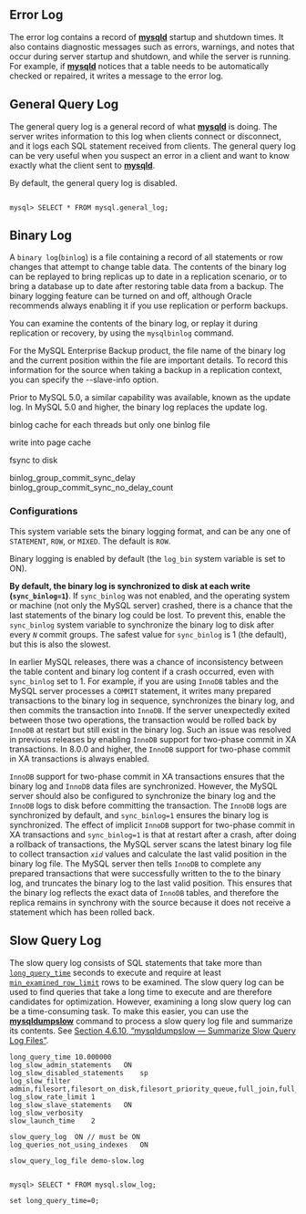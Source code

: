 ## Error Log

The error log contains a record of [**mysqld**](https://dev.mysql.com/doc/refman/8.0/en/mysqld.html) startup and shutdown times. It also contains diagnostic messages such as errors, warnings, and notes that occur during server startup and shutdown, and while the server is running. For example, if [**mysqld**](https://dev.mysql.com/doc/refman/8.0/en/mysqld.html) notices that a table needs to be automatically checked or repaired, it writes a message to the error log.




## General Query Log

The general query log is a general record of what [**mysqld**](https://dev.mysql.com/doc/refman/8.0/en/mysqld.html) is doing. The server writes information to this log when clients connect or disconnect, and it logs each SQL statement received from clients. The general query log can be very useful when you suspect an error in a client and want to know exactly what the client sent to [**mysqld**](https://dev.mysql.com/doc/refman/8.0/en/mysqld.html).

By default, the general query log is disabled. 

```mysql

mysql> SELECT * FROM mysql.general_log;
```



## Binary Log


A `binary log`(`binlog`) is a file containing a record of all statements or row changes that attempt to change table data. The contents of the binary log can be replayed to bring replicas up to date in a replication scenario, or to bring a database up to date after restoring table data from a backup. The binary logging feature can be turned on and off, although Oracle recommends always enabling it if you use replication or perform backups.

You can examine the contents of the binary log, or replay it during replication or recovery, by using the `mysqlbinlog` command. 

For the MySQL Enterprise Backup product, the file name of the binary log and the current position within the file are important details. To record this information for the source when taking a backup in a replication context, you can specify the --slave-info option.

Prior to MySQL 5.0, a similar capability was available, known as the update log. In MySQL 5.0 and higher, the binary log replaces the update log.

binlog cache for each threads but only one binlog file 

write into page cache

fsync to disk

binlog_group_commit_sync_delay
binlog_group_commit_sync_no_delay_count


### Configurations
This system variable sets the binary logging format, and can be any one of `STATEMENT`, `ROW`, or `MIXED`. The default is `ROW`. 

Binary logging is enabled by default (the `log_bin` system variable is set to ON).

**By default, the binary log is synchronized to disk at each write (`sync_binlog=1`)**. 
If `sync_binlog` was not enabled, and the operating system or machine (not only the MySQL server) crashed, there is a chance that the last statements of the binary log could be lost. 
To prevent this, enable the `sync_binlog` system variable to synchronize the binary log to disk after every *`N`* commit groups. The safest value for `sync_binlog` is 1 (the default), but this is also the slowest.


In earlier MySQL releases, there was a chance of inconsistency between the table content and binary log content if a crash occurred, even with `sync_binlog` set to 1. For example, if you are using `InnoDB` tables and the MySQL server processes a `COMMIT` statement, it writes many prepared transactions to the binary log in sequence, synchronizes the binary log, and then commits the transaction into `InnoDB`. If the server unexpectedly exited between those two operations, the transaction would be rolled back by `InnoDB` at restart but still exist in the binary log. Such an issue was resolved in previous releases by enabling `InnoDB` support for two-phase commit in XA transactions. In 8.0.0 and higher, the `InnoDB` support for two-phase commit in XA transactions is always enabled.

`InnoDB` support for two-phase commit in XA transactions ensures that the binary log and `InnoDB` data files are synchronized. However, the MySQL server should also be configured to synchronize the binary log and the `InnoDB` logs to disk before committing the transaction. The `InnoDB` logs are synchronized by default, and `sync_binlog=1` ensures the binary log is synchronized. The effect of implicit `InnoDB` support for two-phase commit in XA transactions and `sync_binlog=1` is that at restart after a crash, after doing a rollback of transactions, the MySQL server scans the latest binary log file to collect transaction *`xid`* values and calculate the last valid position in the binary log file. The MySQL server then tells `InnoDB` to complete any prepared transactions that were successfully written to the to the binary log, and truncates the binary log to the last valid position. This ensures that the binary log reflects the exact data of `InnoDB` tables, and therefore the replica remains in synchrony with the source because it does not receive a statement which has been rolled back.


## Slow Query Log

The slow query log consists of SQL statements that take more than [`long_query_time`](https://dev.mysql.com/doc/refman/8.0/en/server-system-variables.html#sysvar_long_query_time) seconds to execute and require at least [`min_examined_row_limit`](https://dev.mysql.com/doc/refman/8.0/en/server-system-variables.html#sysvar_min_examined_row_limit) rows to be examined. The slow query log can be used to find queries that take a long time to execute and are therefore candidates for optimization. However, examining a long slow query log can be a time-consuming task. To make this easier, you can use the [**mysqldumpslow**](https://dev.mysql.com/doc/refman/8.0/en/mysqldumpslow.html) command to process a slow query log file and summarize its contents. See [Section 4.6.10, “mysqldumpslow — Summarize Slow Query Log Files”](https://dev.mysql.com/doc/refman/8.0/en/mysqldumpslow.html).



```
long_query_time	10.000000
log_slow_admin_statements	ON
log_slow_disabled_statements	sp
log_slow_filter	admin,filesort,filesort_on_disk,filesort_priority_queue,full_join,full_scan,query_cache,query_cache_miss,tmp_table,tmp_table_on_disk
log_slow_rate_limit	1
log_slow_slave_statements	ON
log_slow_verbosity
slow_launch_time	2

slow_query_log	ON // must be ON
log_queries_not_using_indexes	ON

slow_query_log_file	demo-slow.log
```

```mysql

mysql> SELECT * FROM mysql.slow_log;
```

```mysql
set long_query_time=0;

```